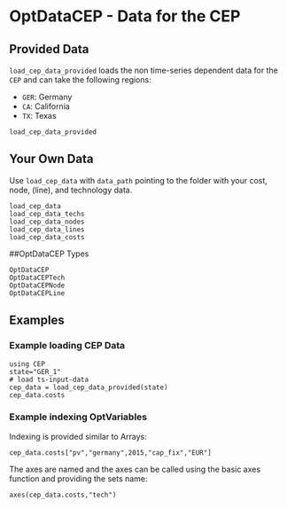 # OptDataCEP - Data for the CEP
## Provided Data
`load_cep_data_provided` loads the non time-series dependent data for the `CEP` and can take the following regions:
- `GER`: Germany
- `CA`: California
- `TX`: Texas

```@docs
load_cep_data_provided
```
## Your Own Data
Use `load_cep_data` with `data_path` pointing to the folder with your cost, node, (line), and technology data.

```@docs
load_cep_data
load_cep_data_techs
load_cep_data_nodes
load_cep_data_lines
load_cep_data_costs
```

##OptDataCEP Types
```@docs
OptDataCEP
OptDataCEPTech
OptDataCEPNode
OptDataCEPLine
```
## Examples
### Example loading CEP Data
```@example 2
using CEP
state="GER_1"
# load ts-input-data
cep_data = load_cep_data_provided(state)
cep_data.costs
```
### Example indexing OptVariables
Indexing is provided similar to Arrays:
```@example 2
cep_data.costs["pv","germany",2015,"cap_fix","EUR"]
```
The axes are named and the axes can be called using the basic axes function and providing the sets name:
```@example 2
axes(cep_data.costs,"tech")
```
